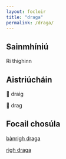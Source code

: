```yaml
---
layout: focloir
title: "draga"
permalink: /draga/
---
```


## Sainmhíniú

Ri thighinn

## Aistriúcháin

&#x1f3f4;&#xe0067;&#xe0062;&#xe0073;&#xe0063;&#xe0074;&#xe007f; draig

&#x1f3f4;&#xe0067;&#xe0062;&#xe0065;&#xe006e;&#xe0067;&#xe007f; drag

## Focail chosúla

[bànrigh draga](https://faclair.lgbt/banrigh-draga)

[rìgh draga](https://faclair.lgbt/righ-draga)